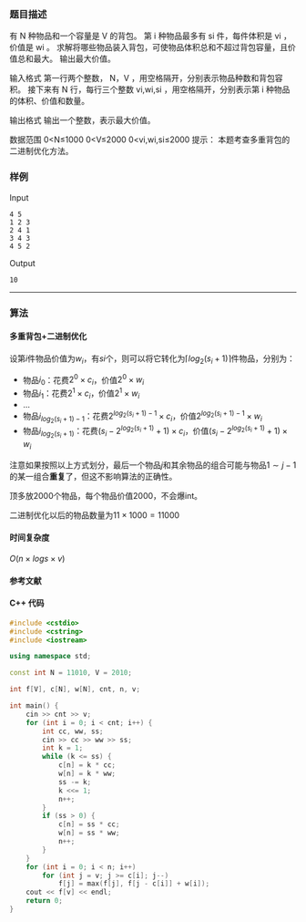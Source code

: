 ### 题目描述

有  N  种物品和一个容量是  V  的背包。
第  i  种物品最多有  si  件，每件体积是  vi ，价值是  wi 。
求解将哪些物品装入背包，可使物品体积总和不超过背包容量，且价值总和最大。
输出最大价值。

输入格式
第一行两个整数， N，V ，用空格隔开，分别表示物品种数和背包容积。
接下来有  N  行，每行三个整数  vi,wi,si ，用空格隔开，分别表示第  i  种物品的体积、价值和数量。

输出格式
输出一个整数，表示最大价值。

数据范围
0<N≤1000 
0<V≤2000 
0<vi,wi,si≤2000 
提示：
本题考查多重背包的二进制优化方法。

### 样例

Input

```
4 5
1 2 3
2 4 1
3 4 3
4 5 2
```

Output

```
10
```

----------

### 算法
#### 多重背包+二进制优化

设第$i$件物品价值为$w_i$，有$si$个，则可以将它转化为$\lceil log_2(s_i + 1)\rceil$件物品，分别为：

* 物品$i_0$：花费$2 ^ 0 \times c_i$，价值$2^0 \times w_i$
* 物品$i_1$：花费$2^1 \times c_i$，价值$2^1 \times w_i$
* ...
* 物品$i_{log_2(s_i + 1) - 1}$：花费$2^{log_2(s_i + 1) - 1} \times c_i$，价值$2^{log_2(s_i + 1) - 1} \times w_i$
* 物品$i_{log_2(s_i + 1)}$：花费$(s_i - 2^{log_2(s_i + 1)} + 1) \times c_i$，价值$(s_i - 2^{log_2(s_i + 1)} + 1) \times w_i$

注意如果按照以上方式划分，最后一个物品$j$和其余物品的组合可能与物品$1 \sim j - 1$的某一组合**重复**了，但这不影响算法的正确性。

顶多放$2000$个物品，每个物品价值$2000$，不会爆int。

二进制优化以后的物品数量为$11 \times 1000 = 11000$

#### 时间复杂度

$O(n \times logs \times v)$

#### 参考文献

#### C++ 代码

``` cpp
#include <cstdio>
#include <cstring>
#include <iostream>

using namespace std;

const int N = 11010, V = 2010;

int f[V], c[N], w[N], cnt, n, v;

int main() {
    cin >> cnt >> v;
    for (int i = 0; i < cnt; i++) {
        int cc, ww, ss;
        cin >> cc >> ww >> ss;
        int k = 1;
        while (k <= ss) {
            c[n] = k * cc;
            w[n] = k * ww;
            ss -= k;
            k <<= 1;
            n++;
        }
        if (ss > 0) {
            c[n] = ss * cc;
            w[n] = ss * ww;
            n++;
        }
    }
    for (int i = 0; i < n; i++)
        for (int j = v; j >= c[i]; j--)
            f[j] = max(f[j], f[j - c[i]] + w[i]);
    cout << f[v] << endl;
    return 0;
}
```